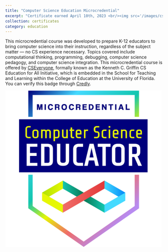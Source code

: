 ```yaml
---
title: "Computer Science Education Microcredential"
excerpt: "Certificate earned April 10th, 2023 <br/><img src='/images/cs-microcredential.png' width=500>"
collection: certificates
category: education
---
```


This microcredential course was developed to prepare K-12 educators to bring computer science into their instruction, regardless of the subject matter — no CS experience necessary. Topics covered include computational thinking, programming, debugging, computer science pedagogy, and computer science integration. This microcredential course is offered by [CSEveryone](https://cseveryone.org/), formally known as the Kenneth C. Griffin CS Education for All Initiative, which is embedded in the School for Teaching and Learning within the College of Education at the University of Florida. You can verify this badge through [Credly](https://www.credly.com/badges/20513ac6-f9d3-4e76-8881-f0cc9d2c4db7).

<img src='/images/cs-microcredential.png' width=500>
